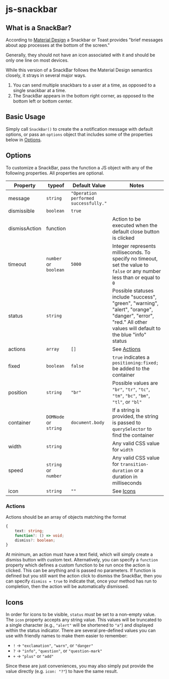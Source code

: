 # js-snackbar

## What is a SnackBar?

According to [Material Design](https://material.io/design/components/snackbars.html) a Snackbar or Toast provides "brief messages about app processes at the bottom of the screen."

Generally, they should not have an icon associated with it and should be only one line on most devices.

While this version of a SnackBar follows the Material Design semantics closely, it strays in several major ways.

1. You can send multiple snackbars to a user at a time, as opposed to a single snackbar at a time.
2. The SnackBar appears in the bottom right corner, as opposed to the bottom left or bottom center.

## Basic Usage

Simply call `SnackBar()` to create the a notification message with default options, or pass an `options` object that includes some of the properties below in [Options](#options).

## Options

To customize a SnackBar, pass the function a JS object with any of the following properties. All properties are optional.

| Property      | typeof                | Default Value                         | Notes                                                                                                                                                         |
|---------------|-----------------------|---------------------------------------|---------------------------------------------------------------------------------------------------------------------------------------------------------------|
| message       | `string`              | `"Operation performed successfully."` |                                                                                                                                                               |
| dismissible   | `boolean`             | `true`                                |                                                                                                                                                               |
| dismissAction | function              |                                       | Action to be executed when the default close button is clicked                                                                                                |
| timeout       | `number` or `boolean` | `5000`                                | Integer represents milliseconds. To specify no timeout, set the value to `false` or any number less than or equal to `0`                                      |
| status        | `string`              |                                       | Possible statuses include "success", "green", "warning", "alert", "orange", "danger", "error", "red." All other values will default to the blue "info" status |
| actions       | `array`               | `[]`                                  | See [Actions](#actions)                                                                                                                                       |
| fixed         | `boolean`             | `false`                               | `true` indicates a `positioning:fixed;` be added to the container                                                                                             |
| position      | `string`              | `"br"`                                | Possible values are `"br"`, `"tr"`, `"tc"`, `"tm"`, `"bc"`, `"bm"`, `"tl"`, or `"bl"`                                                                         |
| container     | `DOMNode` or `string` | `document.body`                       | If a string is provided, the string is passed to `querySelector` to find the container                                                                        |
| width         | `string`              |                                       | Any valid CSS value for `width`                                                                                                                               |
| speed         | `string` or `number`  |                                       | Any valid CSS value for `transition-duration` or a duration in milliseconds                                                                                   |
| icon          | `string`              | `""`                                  | See [Icons](#icons)                                                                                                                                           |

### Actions

Actions should be an array of objects matching the format

```ts
{
    text: string;
    function?: () => void;
    dismiss?: boolean;
}
```

At minimum, an action must have a text field, which will simply create a dismiss button with custom text. Alternatively, you can specify a `function` property which defines a custom function to be run once the action is clicked. This can be anything and is passed no parameters. If function is defined but you still want the action click to dismiss the SnackBar, then you can specify `dismiss = true` to indicate that, once your method has run to completion, then the action will be automatically dismissed.

## Icons

In order for icons to be visible, `status` _must_ be set to a non-empty value.
The `icon` property accepts any string value.
This values will be truncated to a single character
(e.g., `"alert"` will be shortened to `"a"`)
and displayed within the status indicator.
There are several pre-defined values you can use with friendly names to make them easier to remember:

- `!` -> `"exclamation"`, `"warn"`, or `"danger"`
- `?` -> `"info"`, `"question"`, or `"question-mark"`
- `+` -> `"plus"` or `"add"`

Since these are just conveniences,
you may also simply put provide the value directly
(e.g. `icon: "?"`)
to have the same result.

